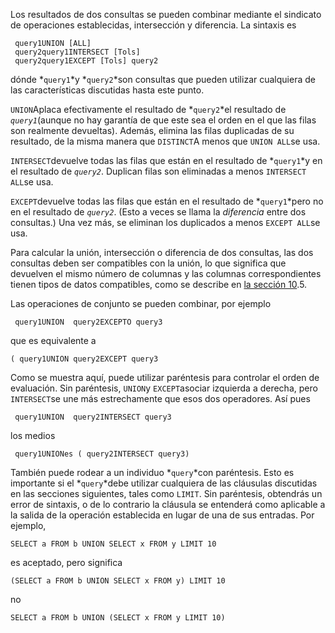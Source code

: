 Los resultados de dos consultas se pueden combinar mediante el  sindicato de operaciones establecidas, intersección y diferencia. La  sintaxis es

```
 query1UNION [ALL] 
 query2query1INTERSECT [Tols] 
 query2query1EXCEPT [Tols] query2
```

dónde  *`query1`*y  *`query2`*son consultas que pueden utilizar cualquiera de las características discutidas hasta este punto.

 `UNION`Aplaca efectivamente el resultado de  *`query2`*el resultado de  *`query1`*(aunque no hay garantía de que este sea el orden en el que las filas son  realmente devueltas). Además, elimina las filas duplicadas de su  resultado, de la misma manera que `DISTINCT`A menos que  `UNION ALL`se usa.

 `INTERSECT`devuelve todas las filas que están en el resultado de  *`query1`*y en el resultado de *`query2`*. Duplican filas son eliminadas a menos  `INTERSECT ALL`se usa.

 `EXCEPT`devuelve todas las filas que están en el resultado de  *`query1`*pero no en el resultado de *`query2`*. (Esto a veces se llama la *diferencia* entre dos consultas.) Una vez más, se eliminan los duplicados a menos  `EXCEPT ALL`se usa.

Para calcular la unión, intersección o diferencia de dos consultas, las dos consultas deben ser compatibles con la unión, lo que significa que devuelven el mismo número de columnas y las  columnas correspondientes tienen tipos de datos compatibles, como se  describe en [la sección 10](https://www.postgresql.org/docs/current/typeconv-union-case.html).5.

Las operaciones de conjunto se pueden combinar, por ejemplo

```
 query1UNION  query2EXCEPTO query3
```

que es equivalente a

```
( query1UNION query2EXCEPT query3
```

Como se muestra aquí, puede utilizar paréntesis para controlar el orden de evaluación. Sin paréntesis,  `UNION`y  `EXCEPT`asociar izquierda a derecha, pero  `INTERSECT`se une más estrechamente que esos dos operadores. Así pues

```
 query1UNION  query2INTERSECT query3
```

los medios

```
 query1UNIONes ( query2INTERSECT query3)
```

También puede rodear a un individuo  *`query`*con paréntesis. Esto es importante si el  *`query`*debe utilizar cualquiera de las cláusulas discutidas en las secciones siguientes, tales como `LIMIT`. Sin paréntesis, obtendrás un error de sintaxis, o de lo contrario la  cláusula se entenderá como aplicable a la salida de la operación  establecida en lugar de una de sus entradas. Por ejemplo,

```
SELECT a FROM b UNION SELECT x FROM y LIMIT 10
```

es aceptado, pero significa

```
(SELECT a FROM b UNION SELECT x FROM y) LIMIT 10
```

no

```
SELECT a FROM b UNION (SELECT x FROM y LIMIT 10)
```